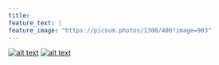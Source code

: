 ```yaml
---
title: 
feature_text: |
feature_image: "https://picsum.photos/1300/400?image=903"
---
```


<!-- Please don't remove this: Grab your social icons from https://github.com/carlsednaoui/gitsocial -->

<!-- display the social media buttons in your README -->

[![alt text][1.1]][1]
[![alt text][2.1]][2]



<!-- links to social media icons -->
<!-- no need to change these -->

<!-- icons with padding -->


[1.1]: http://i.imgur.com/yCsTjba.png (google plus icon with padding)
[2.1]: http://i.imgur.com/0o48UoR.png (github icon with padding)

<!-- icons without padding -->


[1.2]: http://i.imgur.com/VlgBKQ9.png (google plus icon without padding)
[2.2]: http://i.imgur.com/9I6NRUm.png (github icon without padding)


<!-- links to your social media accounts -->
<!-- update these accordingly -->


[1]: https://scholar.google.com/citations?user=F6usvB4AAAAJ&hl=en
[2]: https://github.com/quincyliang

<!-- Please don't remove this: Grab your social icons from https://github.com/carlsednaoui/gitsocial -->
